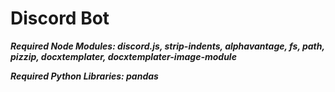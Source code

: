 # Discord Bot
***Required Node Modules: discord.js, strip-indents, alphavantage, fs, path, pizzip, docxtemplater, docxtemplater-image-module***

***Required Python Libraries: pandas***

